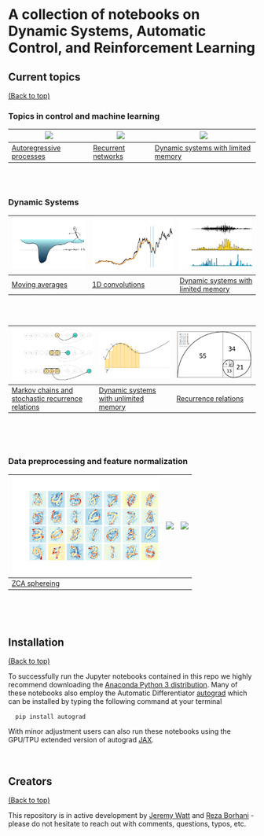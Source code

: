 # A collection of notebooks on Dynamic Systems, Automatic Control, and Reinforcement Learning

## Current topics
[(Back to top)](#table-of-contents)

### Topics in control and machine learning

<img src="https://jermwatt.github.io/control-notes/presentations/autoregressive_processes/images/windowing_series.png" width="300px" height="auto"> | <img src="https://jermwatt.github.io/control-notes/presentations/recurrent_networks/images/windowing_series.png" width="300px" height="auto"> | <img src="https://www.seekpng.com/png/small/56-569770_the-warm-glow-of-white-led-lighting-peers.png" width="300px" height="auto"> 
---|---|---
[Autoregressive processes](https://jermwatt.github.io/control-notes/presentations/autoregressive_processes/autoregressive_processes.slides.html) | [Recurrent networks]() | [Dynamic systems with limited memory](https://jermwatt.github.io/control-notes/presentations/recurrent_networks/recurrent_networks.slides.html)

<br><br>

### Dynamic Systems

<img src="posts/moving_averages/images/moving_avg.png" width="300px" height="auto"> | <img src="posts/one_dimensional_convolutions/images/conv.png" width="300px" height="auto"> | <img src="posts/dynamic_systems_limited_memory/images/ds.png" width="300px" height="auto"> 
---|---|---
[Moving averages](https://jermwatt.github.io/control-notes/posts/moving_averages/Moving_averages.html) | [1D convolutions](https://jermwatt.github.io/control-notes/posts/one_dimensional_convolutions/One_dimensional_convolutions.html) | [Dynamic systems with limited memory](https://jermwatt.github.io/control-notes/posts/dynamic_systems_limited_memory/dynamic_systems_limited_memory.html)

<br><br>

<img src="posts/markov_chains/images/markov.png" width="300px" height="auto"> | <img src="posts/dynamic_systems_unlimited_memory/images/riemann_v2.png" width="300px" height="auto"> | <img src="posts/recurrence_relations/images/fibonacci_sequence.png" width="300px" height="auto">
---|---|---
[Markov chains and stochastic recurrence relations](https://jermwatt.github.io/control-notes/posts/markov_chains/Markov_chains.html) | [Dynamic systems with unlimited memory](https://jermwatt.github.io/control-notes/posts/dynamic_systems_unlimited_memory/dynamic_systems_unlimited_memory.html)|   [Recurrence relations](https://jermwatt.github.io/control-notes/posts/recurrence_relations/Recurrence_relations.html)|  &nbsp;


<br><br><br>

[comment]: <> (https://www.seekpng.com/png/small/56-569770_the-warm-glow-of-white-led-lighting-peers.png)

### Data preprocessing and feature normalization

<img src="posts/zca_sphereing/images/ZCA.png" width="300px" height="auto"> | <img src="https://www.seekpng.com/png/small/56-569770_the-warm-glow-of-white-led-lighting-peers.png" width="300px" height="auto"> | <img src="https://www.seekpng.com/png/small/56-569770_the-warm-glow-of-white-led-lighting-peers.png" width="300px" height="auto">
---|---|---
[ZCA sphereing](https://jermwatt.github.io/control-notes/posts/zca_sphereing/ZCA_Sphereing.html) | &nbsp; | &nbsp;
 
<br><br><br>
## Installation
[(Back to top)](#table-of-contents)

To successfully run the Jupyter notebooks contained in this repo we highly recommend downloading the [Anaconda Python 3 distribution](https://www.anaconda.com/download/#macos). Many of these notebooks also employ the Automatic Differentiator [autograd](https://github.com/HIPS/autograd) which can be installed by typing the following command at your terminal
      
      pip install autograd
      
With minor adjustment users can also run these notebooks using the GPU/TPU extended version of autograd [JAX](https://github.com/google/jax).<br><br><br>


## Creators 

[(Back to top)](#table-of-contents) 

This repository is in active development by [Jeremy Watt](mailto:jeremy@dgsix.com) and [Reza Borhani](mailto:reza@dgsix.com) - please do not hesitate to reach out with comments, questions, typos, etc.
